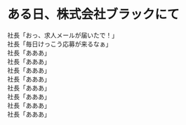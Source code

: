 # ある日、株式会社ブラックにて

社長「おっ、求人メールが届いたで！」  
社長「毎日けっこう応募が来るなぁ」  
社長「あああ」  
社長「あああ」  
社長「あああ」  
社長「あああ」  
社長「あああ」  
社長「あああ」  
社長「あああ」  
社長「あああ」  
